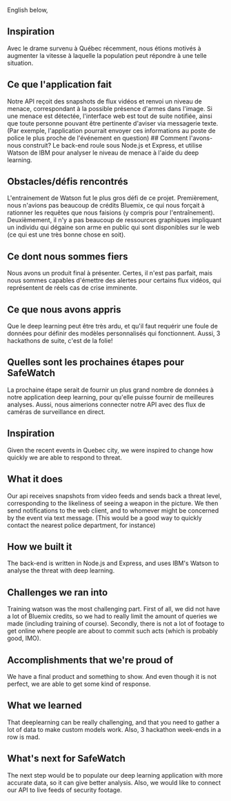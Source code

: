 English below,
## Inspiration
Avec le drame survenu à Québec récemment, nous étions motivés à augmenter la vitesse à laquelle la population peut répondre à une telle situation.
## Ce que l'application fait
Notre API reçoit des snapshots de flux vidéos et renvoi un niveau de menace, correspondant à la possible présence d'armes dans l'image. Si une menace est détectée, l'interface web est tout de suite notifiée, ainsi que toute personne pouvant être pertinente d'aviser via messagerie texte. (Par exemple, l'application pourrait envoyer ces informations au poste de police le plus proche de l'événement en question) ## Comment l'avons-nous construit?
Le back-end roule sous Node.js et Express, et utilise Watson de IBM pour analyser le niveau de menace à l'aide du deep learning.
## Obstacles/défis rencontrés
L'entrainement de Watson fut le plus gros défi de ce projet.
Premièrement, nous n'avions pas beaucoup de crédits Bluemix, ce qui nous forçait à rationner les requêtes que nous faisions (y compris pour l'entraînement).
Deuxièmement, il n'y a pas beaucoup de ressources graphiques impliquant un individu qui dégaine son arme en public qui sont disponibles sur le web (ce qui est une très bonne chose en soit).
## Ce dont nous sommes fiers
Nous avons un produit final à présenter. Certes, il n'est pas parfait, mais nous sommes capables d'émettre des alertes pour certains flux vidéos, qui représentent de réels cas de crise imminente. 
## Ce que nous avons appris 
Que le deep learning peut être très ardu, et qu'il faut requérir une foule de données pour définir des modèles personnalisés qui fonctionnent.
Aussi, 3 hackathons de suite, c'est de la folie!
## Quelles sont les prochaines étapes pour SafeWatch
La prochaine étape serait de fournir un plus grand nombre de données à notre application deep learning, pour qu'elle puisse fournir de meilleures analyses.
Aussi, nous aimerions connecter notre API avec des flux de caméras de surveillance en direct.



## Inspiration
Given the recent events in Quebec city, we were inspired to change how quickly we are able to respond to threat.
## What it does
Our api receives snapshots from video feeds and sends back a threat level, corresponding to the likeliness of seeing a weapon in the picture. We then send notifications to the web client, and to whomever might be concerned by the event via text message. (This would be a good way to quickly contact the nearest police department, for instance)
## How we built it
The back-end is written in Node.js and Express, and uses IBM's Watson to analyse the threat with deep learning.
## Challenges we ran into
Training watson was the most challenging part. 
First of all, we did not have a lot of Bluemix credits, so we had to really limit the amount of queries we made (including training of course).
Secondly, there is not a lot of footage to get online where people are about to commit such acts (which is probably good, IMO).
## Accomplishments that we're proud of
We have a final product and something to show. And even though it is not perfect, we are able to get some kind of response.
## What we learned
That deeplearning can be really challenging, and that you need to gather a lot of data to make custom models work.
Also, 3 hackathon week-ends in a row is mad.
## What's next for SafeWatch
The next step would be to populate our deep learning application with more accurate data, so it can give better analysis.
Also, we would like to connect our API to live feeds of security footage.